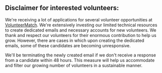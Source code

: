 ## Disclaimer for interested volunteers:

We're receiving a lot of applications for several volunteer opportunities at [VolunteerMatch](https://www.volunteermatch.org/search/org1182321.jsp). We're extensively investing our limited technical resources to create dedicated emails and necessary accounts for new volunteers. We thank and respect our volunteers for their enormous contribution to help us grow. However, there are cases in which upon creating the dedicated emails, some of these candidates are becoming unresponsive.

We'll be terminating the newly created email if we don't receive a response from a candidate within 48 hours. This measure will help us accommodate and filter our growing number of volunteers in a sustainable manner.
